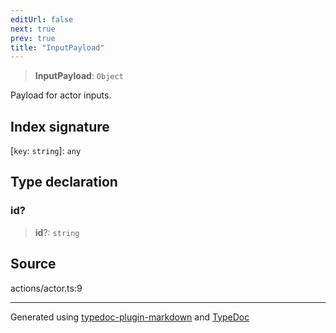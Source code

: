 ```yaml
---
editUrl: false
next: true
prev: true
title: "InputPayload"
---
```


> **InputPayload**: `Object`

Payload for actor inputs.

## Index signature

 \[`key`: `string`\]: `any`

## Type declaration

### id?

> **id**?: `string`

## Source

actions/actor.ts:9

***

Generated using [typedoc-plugin-markdown](https://www.npmjs.com/package/typedoc-plugin-markdown) and [TypeDoc](https://typedoc.org/)
